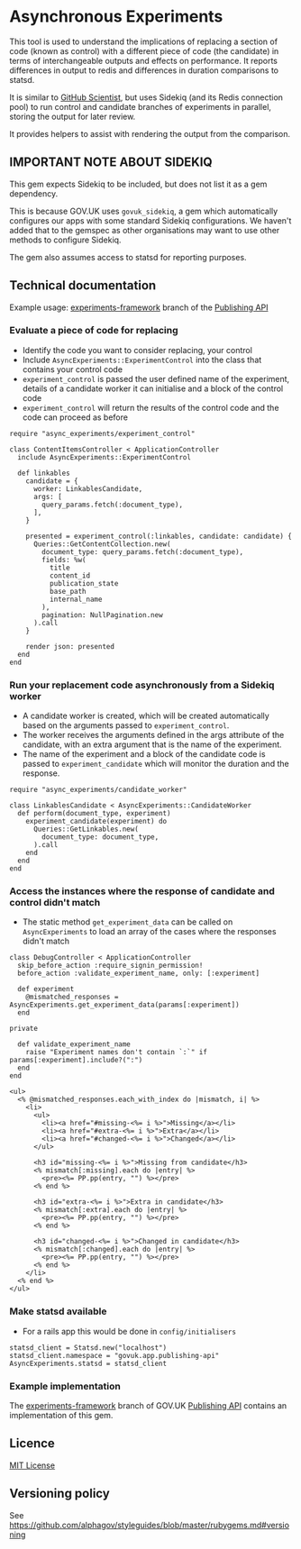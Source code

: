 # Asynchronous Experiments

This tool is used to understand the implications of replacing a section of code
(known as control) with a different piece of code (the candidate) in terms of
interchangeable outputs and effects on performance. It reports differences in
output to redis and differences in duration comparisons to statsd.

It is similar to [GitHub Scientist](https://github.com/github/scientist), but
uses Sidekiq (and its Redis connection pool) to run control and candidate branches
of experiments in parallel, storing the output for later review.

It provides helpers to assist with rendering the output from the comparison.

## IMPORTANT NOTE ABOUT SIDEKIQ

This gem expects Sidekiq to be included, but does not list it as a gem dependency.

This is because GOV.UK uses `govuk_sidekiq`, a gem which automatically configures
our apps with some standard Sidekiq configurations.  We haven't added that to the
gemspec as other organisations may want to use other methods to configure Sidekiq.

The gem also assumes access to statsd for reporting purposes.

## Technical documentation

Example usage: [experiments-framework](https://github.com/alphagov/publishing-api/tree/experiments-framework)
branch of the [Publishing API](https://github.com/alphagov/publishing-api)

### Evaluate a piece of code for replacing

- Identify the code you want to consider replacing, your control
- Include `AsyncExperiments::ExperimentControl` into the class that contains
  your control code
- `experiment_control` is passed the user defined name of the experiment,
  details of a candidate worker it can initialise and a block of the control
  code
- `experiment_control` will return the results of the control code and the
  code can proceed as before

```
require "async_experiments/experiment_control"

class ContentItemsController < ApplicationController
  include AsyncExperiments::ExperimentControl

  def linkables
    candidate = {
      worker: LinkablesCandidate,
      args: [
        query_params.fetch(:document_type),
      ],
    }

    presented = experiment_control(:linkables, candidate: candidate) {
      Queries::GetContentCollection.new(
        document_type: query_params.fetch(:document_type),
        fields: %w(
          title
          content_id
          publication_state
          base_path
          internal_name
        ),
        pagination: NullPagination.new
      ).call
    }

    render json: presented
  end
end
```

### Run your replacement code asynchronously from a Sidekiq worker

- A candidate worker is created, which will be created automatically based on
  the arguments passed to `experiment_control`.
- The worker receives the arguments defined in the args attribute of the
  candidate, with an extra argument that is the name of the experiment.
- The name of the experiment and a block of the candidate code is passed to
  `experiment_candidate` which will monitor the duration and the response.
```
require "async_experiments/candidate_worker"

class LinkablesCandidate < AsyncExperiments::CandidateWorker
  def perform(document_type, experiment)
    experiment_candidate(experiment) do
      Queries::GetLinkables.new(
        document_type: document_type,
      ).call
    end
  end
end
```

### Access the instances where the response of candidate and control didn't match

- The static method `get_experiment_data` can be called on `AsyncExperiments`
  to load an array of the cases where the responses didn't match

```
class DebugController < ApplicationController
  skip_before_action :require_signin_permission!
  before_action :validate_experiment_name, only: [:experiment]

  def experiment
    @mismatched_responses = AsyncExperiments.get_experiment_data(params[:experiment])
  end

private

  def validate_experiment_name
    raise "Experiment names don't contain `:`" if params[:experiment].include?(":")
  end
end
```

```
<ul>
  <% @mismatched_responses.each_with_index do |mismatch, i| %>
    <li>
      <ul>
        <li><a href="#missing-<%= i %>">Missing</a></li>
        <li><a href="#extra-<%= i %>">Extra</a></li>
        <li><a href="#changed-<%= i %>">Changed</a></li>
      </ul>

      <h3 id="missing-<%= i %>">Missing from candidate</h3>
      <% mismatch[:missing].each do |entry| %>
        <pre><%= PP.pp(entry, "") %></pre>
      <% end %>

      <h3 id="extra-<%= i %>">Extra in candidate</h3>
      <% mismatch[:extra].each do |entry| %>
        <pre><%= PP.pp(entry, "") %></pre>
      <% end %>

      <h3 id="changed-<%= i %>">Changed in candidate</h3>
      <% mismatch[:changed].each do |entry| %>
        <pre><%= PP.pp(entry, "") %></pre>
      <% end %>
    </li>
  <% end %>
</ul>
```

### Make statsd available

- For a rails app this would be done in `config/initialisers`

```
statsd_client = Statsd.new("localhost")
statsd_client.namespace = "govuk.app.publishing-api"
AsyncExperiments.statsd = statsd_client
```

### Example implementation

The [experiments-framework](https://github.com/alphagov/publishing-api/tree/experiments-framework)
branch of GOV.UK [Publishing API](https://github.com/alphagov/publishing-api)
contains an implementation of this gem.

## Licence

[MIT License](LICENCE)

## Versioning policy

See https://github.com/alphagov/styleguides/blob/master/rubygems.md#versioning
